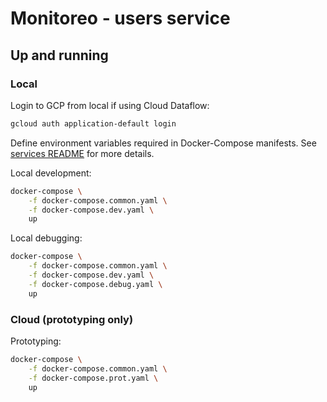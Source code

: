 # Monitoreo - users service

## Up and running

### Local

Login to GCP from local if using Cloud Dataflow:
```bash
gcloud auth application-default login
```

Define environment variables required in Docker-Compose manifests. See [services README](../README.md) for more details.

Local development:
```bash
docker-compose \
    -f docker-compose.common.yaml \
    -f docker-compose.dev.yaml \
    up
```

Local debugging:
```bash
docker-compose \
    -f docker-compose.common.yaml \
    -f docker-compose.dev.yaml \
    -f docker-compose.debug.yaml \
    up
```

### Cloud (prototyping only)

Prototyping:
```bash
docker-compose \
    -f docker-compose.common.yaml \
    -f docker-compose.prot.yaml \
    up
```
